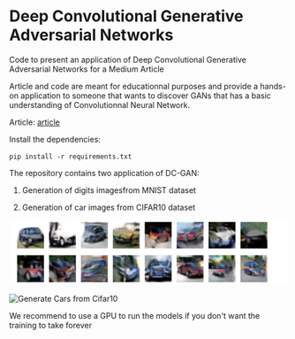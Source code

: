 # Deep Convolutional Generative Adversarial Networks
Code to present an application of Deep Convolutional Generative Adversarial Networks for a Medium Article

Article and code are meant for educationnal purposes and provide a hands-on application to someone that wants to discover GANs that has a basic understanding of Convolutionnal Neural Network.


Article: [article](https://www.google.com)

Install the dependencies:
```
pip install -r requirements.txt
```


The repository contains two application of DC-GAN:

1) Generation of digits imagesfrom MNIST dataset

2) Generation of car images from CIFAR10 dataset

![Generate Cars from Cifar10](cifar10_cars_epoch100.png?raw=true "Results after 100 epochs")

![Generate Cars from Cifar10](dcgan_cifar10_cars.gif?raw=true "200 epochs")


We recommend to use a GPU to run the models if you don't want the training to take forever
